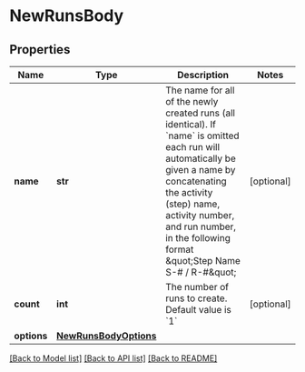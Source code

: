 # NewRunsBody

## Properties
Name | Type | Description | Notes
------------ | ------------- | ------------- | -------------
**name** | **str** | The name for all of the newly created runs (all identical). If &#x60;name&#x60; is omitted each run will automatically be given a name by concatenating the activity (step) name, activity number, and run number, in the following format \&quot;Step Name S-# / R-#\&quot; | [optional] 
**count** | **int** | The number of runs to create. Default value is &#x60;1&#x60; | [optional] 
**options** | [**NewRunsBodyOptions**](NewRunsBodyOptions.md) |  | 

[[Back to Model list]](../README.md#documentation-for-models) [[Back to API list]](../README.md#documentation-for-api-endpoints) [[Back to README]](../README.md)

